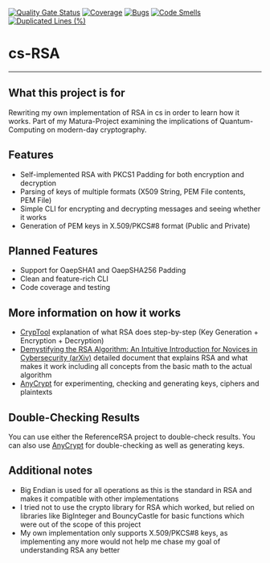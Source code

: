 [![Quality Gate Status](https://sonarcloud.io/api/project_badges/measure?project=cwhde_cs-RSA&metric=alert_status&token=ae26b67b1b638753901b092262914a82990865bc)](https://sonarcloud.io/summary/new_code?id=cwhde_cs-RSA) [![Coverage](https://sonarcloud.io/api/project_badges/measure?project=cwhde_cs-RSA&metric=coverage&token=ae26b67b1b638753901b092262914a82990865bc)](https://sonarcloud.io/summary/new_code?id=cwhde_cs-RSA) [![Bugs](https://sonarcloud.io/api/project_badges/measure?project=cwhde_cs-RSA&metric=bugs&token=ae26b67b1b638753901b092262914a82990865bc)](https://sonarcloud.io/summary/new_code?id=cwhde_cs-RSA) [![Code Smells](https://sonarcloud.io/api/project_badges/measure?project=cwhde_cs-RSA&metric=code_smells&token=ae26b67b1b638753901b092262914a82990865bc)](https://sonarcloud.io/summary/new_code?id=cwhde_cs-RSA) [![Duplicated Lines (%)](https://sonarcloud.io/api/project_badges/measure?project=cwhde_cs-RSA&metric=duplicated_lines_density&token=ae26b67b1b638753901b092262914a82990865bc)](https://sonarcloud.io/summary/new_code?id=cwhde_cs-RSA)
# cs-RSA
***
## What this project is for
Rewriting my own implementation of RSA in cs in order to learn how it works.
Part of my Matura-Project examining the implications of Quantum-Computing on modern-day cryptography.

## Features
* Self-implemented RSA with PKCS1 Padding for both encryption and decryption
* Parsing of keys of multiple formats (X509 String, PEM File contents, PEM File)
* Simple CLI for encrypting and decrypting messages and seeing whether it works
* Generation of PEM keys in X.509/PKCS#8 format (Public and Private)

## Planned Features
* Support for OaepSHA1 and OaepSHA256 Padding
* Clean and feature-rich CLI
* Code coverage and testing

## More information on how it works
* [CrypTool](https://www.cryptool.org/en/cto/rsa-step-by-step/) explanation of what RSA does step-by-step (Key Generation + Encryption + Decryption)
* [Demystifying the RSA Algorithm: An Intuitive Introduction for Novices in Cybersecurity (arXiv)](https://arxiv.org/abs/2308.02785) detailed document that explains RSA and what makes it work including all concepts from the  basic math to the actual algorithm
* [AnyCrypt](https://anycript.com/crypto/rsa) for experimenting, checking and generating keys, ciphers and plaintexts

## Double-Checking Results
You can use either the ReferenceRSA project to double-check results.
You can also use [AnyCrypt](https://anycript.com/crypto/rsa) for double-checking as well as generating keys.

## Additional notes
* Big Endian is used for all operations as this is the standard in RSA and makes it compatible with other implementations
* I tried not to use the crypto library for RSA which worked, but relied on libraries like BigInteger and BouncyCastle for basic functions which were out of the scope of this project
* My own implementation only supports X.509/PKCS#8 keys, as implementing any more would not help me chase my goal of understanding RSA any better
